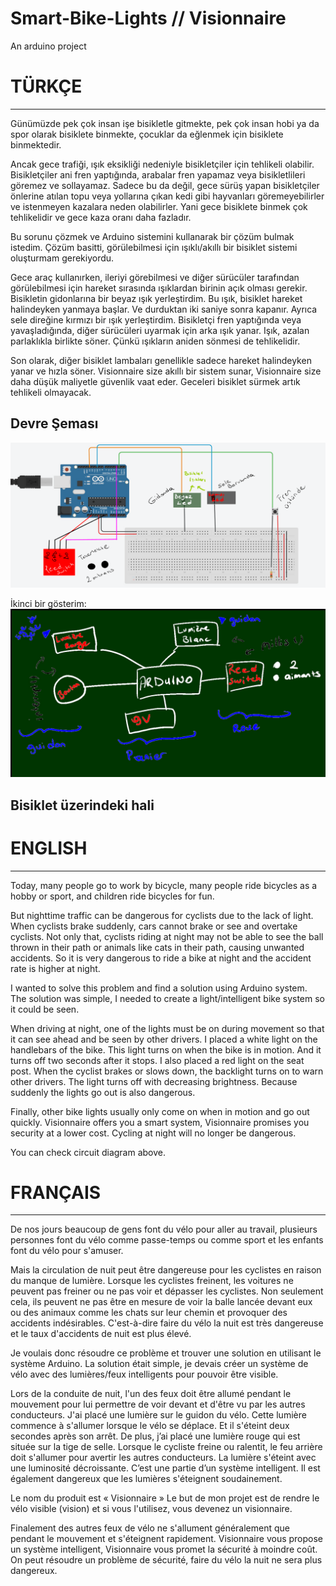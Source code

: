 # Smart-Bike-Lights // Visionnaire
An arduino project

# TÜRKÇE
------
Günümüzde pek çok insan işe bisikletle gitmekte, pek çok insan hobi ya da spor olarak bisiklete binmekte, çocuklar da eğlenmek için bisiklete binmektedir.
 
Ancak gece trafiği, ışık eksikliği nedeniyle bisikletçiler için tehlikeli olabilir. Bisikletçiler ani fren yaptığında, arabalar fren yapamaz veya bisikletlileri göremez ve sollayamaz. Sadece bu da değil, gece sürüş yapan bisikletçiler önlerine atılan topu veya yollarına çıkan kedi gibi hayvanları göremeyebilirler ve istenmeyen kazalara neden olabilirler. Yani gece bisiklete binmek çok tehlikelidir ve gece kaza oranı daha fazladır.

Bu sorunu çözmek ve Arduino sistemini kullanarak bir çözüm bulmak istedim. Çözüm basitti, görülebilmesi için ışıklı/akıllı bir bisiklet sistemi oluşturmam gerekiyordu.

Gece araç kullanırken, ileriyi görebilmesi ve diğer sürücüler tarafından görülebilmesi için hareket sırasında ışıklardan birinin açık olması gerekir. Bisikletin gidonlarına bir beyaz ışık yerleştirdim. Bu ışık, bisiklet hareket halindeyken yanmaya başlar. Ve durduktan iki saniye sonra kapanır. Ayrıca sele direğine kırmızı bir ışık yerleştirdim. Bisikletçi fren yaptığında veya yavaşladığında, diğer sürücüleri uyarmak için arka ışık yanar. Işık, azalan parlaklıkla birlikte söner. Çünkü ışıkların aniden sönmesi de tehlikelidir.
 
Son olarak, diğer bisiklet lambaları genellikle sadece hareket halindeyken yanar ve hızla söner. Visionnaire size akıllı bir sistem sunar, Visionnaire size daha düşük maliyetle güvenlik vaat eder. Geceleri bisiklet sürmek artık tehlikeli olmayacak.

## Devre Şeması 
![alt text](https://github.com/benguyurdakul/Smart-Bike-Lights/blob/main/circuit%20diagram%202.png)

İkinci bir gösterim:
![alt text](https://github.com/benguyurdakul/Smart-Bike-Lights/blob/main/circuit%20diagram%201.jpg)

## Bisiklet üzerindeki hali

# ENGLISH
------
Today, many people go to work by bicycle, many people ride bicycles as a hobby or sport, and children ride bicycles for fun.
 
But nighttime traffic can be dangerous for cyclists due to the lack of light. When cyclists brake suddenly, cars cannot brake or see and overtake cyclists. Not only that, cyclists riding at night may not be able to see the ball thrown in their path or animals like cats in their path, causing unwanted accidents. So it is very dangerous to ride a bike at night and the accident rate is higher at night.

I wanted to solve this problem and find a solution using Arduino system. The solution was simple, I needed to create a light/intelligent bike system so it could be seen.

When driving at night, one of the lights must be on during movement so that it can see ahead and be seen by other drivers. I placed a white light on the handlebars of the bike. This light turns on when the bike is in motion. And it turns off two seconds after it stops. I also placed a red light on the seat post. When the cyclist brakes or slows down, the backlight turns on to warn other drivers. The light turns off with decreasing brightness. Because suddenly the lights go out is also dangerous.
 
Finally, other bike lights usually only come on when in motion and go out quickly. Visionnaire offers you a smart system, Visionnaire promises you security at a lower cost. Cycling at night will no longer be dangerous.

You can check circuit diagram above.

# FRANÇAIS
------
De nos jours beaucoup de gens font du vélo pour aller au travail, plusieurs personnes font du vélo comme passe-temps ou comme sport et les enfants font du vélo pour s'amuser.
 
Mais la circulation de nuit peut être dangereuse pour les cyclistes en raison du manque de lumière. Lorsque les cyclistes freinent, les voitures ne peuvent pas freiner ou ne pas voir et dépasser les cyclistes. Non seulement cela, ils peuvent ne pas être en mesure de voir la balle lancée devant eux ou des animaux comme les chats sur leur chemin et provoquer des accidents indésirables. C'est-à-dire faire du vélo la nuit est très dangereuse et le taux d'accidents de nuit est plus élevé. 

Je voulais donc résoudre ce problème et trouver une solution en utilisant le système Arduino. La solution était simple, je devais créer un système de vélo avec des lumières/feux intelligents pour pouvoir être visible. 

Lors de la conduite de nuit, l'un des feux doit être allumé pendant le mouvement pour lui permettre de voir devant et d'être vu par les autres conducteurs. J'ai placé une lumière sur le guidon du vélo. Cette lumière commence à s'allumer lorsque le vélo se déplace. Et il s'éteint deux secondes après son arrêt. De plus, j’ai placé une lumière rouge qui est située sur la tige de selle. Lorsque le cycliste freine ou ralentit, le feu arrière doit s'allumer pour avertir les autres conducteurs. La lumière s'éteint avec une luminosité décroissante. C’est une partie d’un système intelligent. Il est également dangereux que les lumières s'éteignent soudainement. 

Le nom du produit est « Visionnaire » Le but de mon projet est de rendre le vélo visible (vision) et si vous l'utilisez, vous devenez un visionnaire.

 
Finalement des autres feux de vélo ne s'allument généralement que pendant le mouvement et s'éteignent rapidement. Visionnaire vous propose un système intelligent, Visionnaire vous promet la sécurité à moindre coût. On peut résoudre un problème de sécurité, faire du vélo la nuit ne sera plus dangereux.
